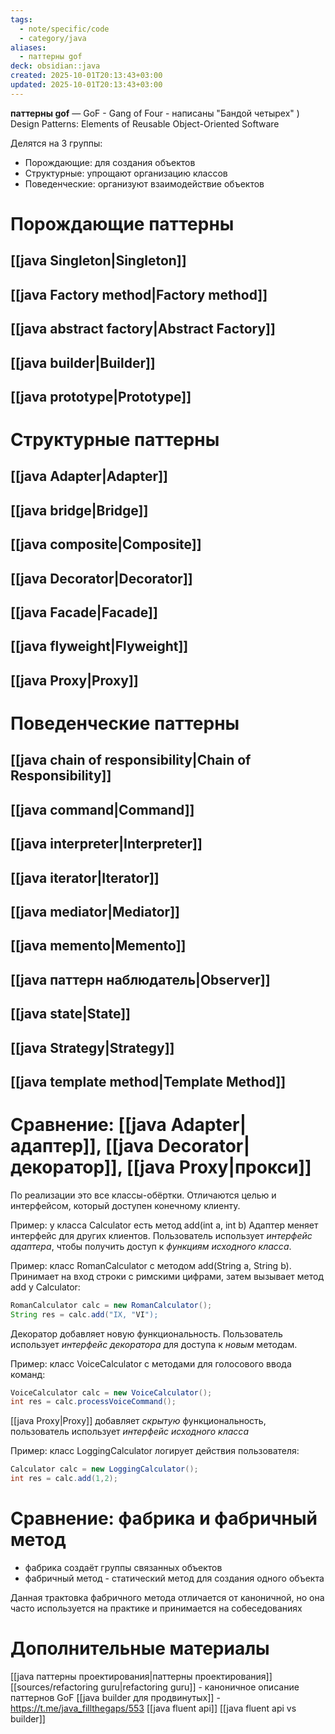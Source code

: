 ```yaml
---
tags:
  - note/specific/code
  - category/java
aliases:
  - паттерны gof
deck: obsidian::java
created: 2025-10-01T20:13:43+03:00
updated: 2025-10-01T20:13:43+03:00
---
```


**паттерны gof**
—
GoF - Gang of Four - написаны "Бандой четырех" )
Design Patterns: Elements of Reusable Object-Oriented Software

Делятся на 3 группы:
- Порождающие: для создания объектов
- Структурные: упрощают организацию классов
- Поведенческие: организуют взаимодействие объектов

# Порождающие паттерны

## [[java Singleton|Singleton]]

## [[java Factory method|Factory method]]

## [[java abstract factory|Abstract Factory]]

## [[java builder|Builder]]

## [[java prototype|Prototype]]

# Структурные паттерны

## [[java Adapter|Adapter]]

## [[java bridge|Bridge]]

## [[java composite|Composite]]

## [[java Decorator|Decorator]]

## [[java Facade|Facade]]

## [[java flyweight|Flyweight]]

## [[java Proxy|Proxy]]

# Поведенческие паттерны

## [[java chain of responsibility|Chain of Responsibility]]

## [[java command|Command]]

## [[java interpreter|Interpreter]]

## [[java iterator|Iterator]]

## [[java mediator|Mediator]]

## [[java memento|Memento]]

## [[java паттерн наблюдатель|Observer]]

## [[java state|State]]

## [[java Strategy|Strategy]]

## [[java template method|Template Method]]

# Сравнение: [[java Adapter|адаптер]], [[java Decorator|декоратор]], [[java Proxy|прокси]]

По реализации это все классы-обёртки. Отличаются целью и интерфейсом, который доступен конечному клиенту.

Пример: у класса Calculator есть метод add(int a, int b)
Адаптер меняет интерфейс для других клиентов. Пользователь использует *интерфейс адаптера*, чтобы получить доступ к *функциям исходного класса*.

Пример: класс RomanCalculator с методом add(String a, String b). Принимает на вход строки с римскими цифрами, затем вызывает метод add у Calculator:
```java
RomanCalculator calc = new RomanCalculator();
String res = calc.add("IX, "VI");
```
Декоратор добавляет новую функциональность. Пользователь использует *интерфейс декоратора* для доступа к *новым* методам.

Пример: класс VoiceCalculator с методами для голосового ввода команд:
```java
VoiceCalculator calc = new VoiceCalculator();
int res = calc.processVoiceCommand();
```
[[java Proxy|Proxy]] добавляет *скрытую* функциональность, пользователь использует *интерфейс исходного класса*

Пример: класс LoggingCalculator логирует действия пользователя:
```java
Calculator calc = new LoggingCalculator();
int res = calc.add(1,2);
```

# Сравнение: фабрика и фабричный метод

- фабрика создаёт группы связанных объектов
- фабричный метод - статический метод для создания одного объекта

Данная трактовка фабричного метода отличается от каноничной, но она часто используется на практике и принимается на собеседованиях

# Дополнительные материалы
[[java паттерны проектирования|паттерны проектирования]]
[[sources/refactoring guru|refactoring guru]] - каноничное описание паттернов GoF
[[java builder для продвинутых]] - https://t.me/java_fillthegaps/553
[[java fluent api]]
[[java fluent api vs builder]]

